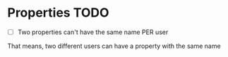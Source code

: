 # Properties TODO

- [ ] Two properties can't have the same name PER user

That means, two different users can have a property with the same name
